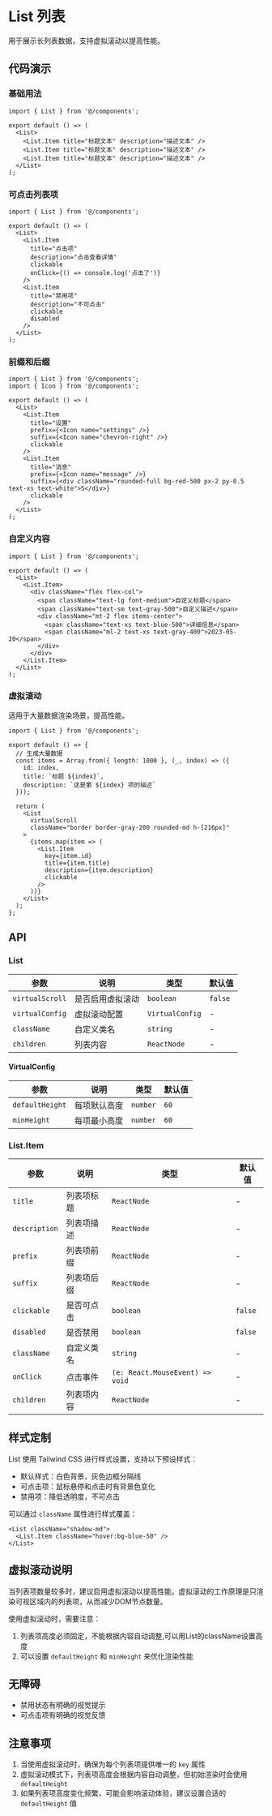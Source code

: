 # List 列表

用于展示长列表数据，支持虚拟滚动以提高性能。

## 代码演示

### 基础用法

```tsx
import { List } from '@/components';

export default () => (
  <List>
    <List.Item title="标题文本" description="描述文本" />
    <List.Item title="标题文本" description="描述文本" />
    <List.Item title="标题文本" description="描述文本" />
  </List>
);
```

### 可点击列表项

```tsx
import { List } from '@/components';

export default () => (
  <List>
    <List.Item 
      title="点击项" 
      description="点击查看详情" 
      clickable 
      onClick={() => console.log('点击了')}
    />
    <List.Item 
      title="禁用项" 
      description="不可点击" 
      clickable 
      disabled
    />
  </List>
);
```

### 前缀和后缀

```tsx
import { List } from '@/components';
import { Icon } from '@/components';

export default () => (
  <List>
    <List.Item 
      title="设置" 
      prefix={<Icon name="settings" />}
      suffix={<Icon name="chevron-right" />}
      clickable
    />
    <List.Item 
      title="消息" 
      prefix={<Icon name="message" />}
      suffix={<div className="rounded-full bg-red-500 px-2 py-0.5 text-xs text-white">5</div>}
      clickable
    />
  </List>
);
```

### 自定义内容

```tsx
import { List } from '@/components';

export default () => (
  <List>
    <List.Item>
      <div className="flex flex-col">
        <span className="text-lg font-medium">自定义标题</span>
        <span className="text-sm text-gray-500">自定义描述</span>
        <div className="mt-2 flex items-center">
          <span className="text-xs text-blue-500">详细信息</span>
          <span className="ml-2 text-xs text-gray-400">2023-05-20</span>
        </div>
      </div>
    </List.Item>
  </List>
);
```

### 虚拟滚动

适用于大量数据渲染场景，提高性能。

```tsx
import { List } from '@/components';

export default () => {
  // 生成大量数据
  const items = Array.from({ length: 1000 }, (_, index) => ({
    id: index,
    title: `标题 ${index}`,
    description: `这是第 ${index} 项的描述`
  }));

  return (
    <List 
      virtualScroll
      className="border border-gray-200 rounded-md h-[216px]"
    >
      {items.map(item => (
        <List.Item 
          key={item.id}
          title={item.title} 
          description={item.description}
          clickable
        />
      ))}
    </List>
  );
};
```

## API

### List

| 参数 | 说明 | 类型 | 默认值 |
| --- | --- | --- | --- |
| `virtualScroll` | 是否启用虚拟滚动 | `boolean` | `false` |
| `virtualConfig` | 虚拟滚动配置 | `VirtualConfig` | - |
| `className` | 自定义类名 | `string` | - |
| `children` | 列表内容 | `ReactNode` | - |

#### VirtualConfig

| 参数 | 说明 | 类型 | 默认值 |
| --- | --- | --- | --- |
| `defaultHeight` | 每项默认高度 | `number` | `60` |
| `minHeight` | 每项最小高度 | `number` | `60` |

### List.Item

| 参数 | 说明 | 类型 | 默认值 |
| --- | --- | --- | --- |
| `title` | 列表项标题 | `ReactNode` | - |
| `description` | 列表项描述 | `ReactNode` | - |
| `prefix` | 列表项前缀 | `ReactNode` | - |
| `suffix` | 列表项后缀 | `ReactNode` | - |
| `clickable` | 是否可点击 | `boolean` | `false` |
| `disabled` | 是否禁用 | `boolean` | `false` |
| `className` | 自定义类名 | `string` | - |
| `onClick` | 点击事件 | `(e: React.MouseEvent) => void` | - |
| `children` | 列表项内容 | `ReactNode` | - |

## 样式定制

List 使用 Tailwind CSS 进行样式设置，支持以下预设样式：

- 默认样式：白色背景，灰色边框分隔线
- 可点击项：鼠标悬停和点击时有背景色变化
- 禁用项：降低透明度，不可点击

可以通过 `className` 属性进行样式覆盖：

```tsx
<List className="shadow-md">
  <List.Item className="hover:bg-blue-50" />
</List>
```

## 虚拟滚动说明

当列表项数量较多时，建议启用虚拟滚动以提高性能。虚拟滚动的工作原理是只渲染可视区域内的列表项，从而减少DOM节点数量。

使用虚拟滚动时，需要注意：

1. 列表项高度必须固定，不能根据内容自动调整,可以用List的className设置高度
2. 可以设置 `defaultHeight` 和 `minHeight` 来优化渲染性能

## 无障碍

- 禁用状态有明确的视觉提示
- 可点击项有明确的视觉反馈

## 注意事项

1. 当使用虚拟滚动时，确保为每个列表项提供唯一的 `key` 属性
2. 虚拟滚动模式下，列表项高度会根据内容自动调整，但初始渲染时会使用 `defaultHeight`
3. 如果列表项高度变化频繁，可能会影响滚动体验，建议设置合适的 `defaultHeight` 值
